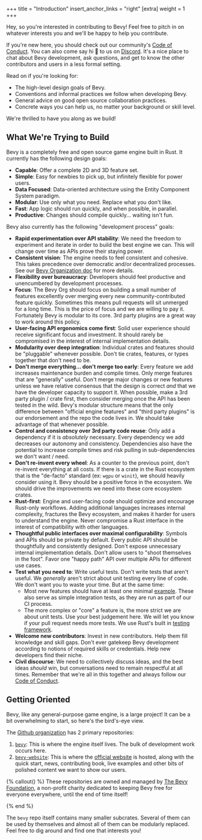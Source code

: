 +++
title = "Introduction"
insert_anchor_links = "right"
[extra]
weight = 1
+++

Hey, so you're interested in contributing to Bevy! Feel free to pitch in on whatever interests you and we'll be happy to help you contribute.

If you're new here, you should check out our community's [Code of Conduct]. You can also come say hi :wave: to us on [Discord]. It's a nice place to chat about Bevy development, ask questions, and get to know the other contributors and users in a less formal setting.

[Code of Conduct]: https://github.com/bevyengine/bevy/blob/main/CODE_OF_CONDUCT.md
[Discord]: https://discord.gg/bevy

Read on if you're looking for:

- The high-level design goals of Bevy.
- Conventions and informal practices we follow when developing Bevy.
- General advice on good open source collaboration practices.
- Concrete ways you can help us, no matter your background or skill level.

We're thrilled to have you along as we build!

## What We're Trying to Build

Bevy is a completely free and open source game engine built in Rust. It currently has the following design goals:

- **Capable**: Offer a complete 2D and 3D feature set.
- **Simple**: Easy for newbies to pick up, but infinitely flexible for power users.
- **Data Focused**: Data-oriented architecture using the Entity Component System paradigm.
- **Modular**: Use only what you need. Replace what you don't like.
- **Fast**: App logic should run quickly, and when possible, in parallel.
- **Productive**: Changes should compile quickly... waiting isn't fun.

Bevy also currently has the following "development process" goals:

- **Rapid experimentation over API stability**: We need the freedom to experiment and iterate in order to build the best engine we can. This will change over time as APIs prove their staying power.
- **Consistent vision**: The engine needs to feel consistent and cohesive. This takes precedence over democratic and/or decentralized processes. See our [Bevy Organization doc] for more details.
- **Flexibility over bureaucracy**: Developers should feel productive and unencumbered by development processes.
- **Focus**: The Bevy Org should focus on building a small number of features excellently over merging every new community-contributed feature quickly. Sometimes this means pull requests will sit unmerged for a long time. This is the price of focus and we are willing to pay it. Fortunately Bevy is modular to its core. 3rd party plugins are a great way to work around this policy.
- **User-facing API ergonomics come first**: Solid user experience should receive significant focus and investment. It should rarely be compromised in the interest of internal implementation details.
- **Modularity over deep integration**: Individual crates and features should be "pluggable" whenever possible. Don't tie crates, features, or types together that don't need to be.
- **Don't merge everything... don't merge too early**: Every feature we add increases maintenance burden and compile times. Only merge features that are "generally" useful. Don't merge major changes or new features unless we have relative consensus that the design is correct *and* that we have the developer capacity to support it. When possible, make a 3rd party plugin / crate first, then consider merging once the API has been tested in the wild. Bevy's modular structure means that the only difference between "official engine features" and "third party plugins" is our endorsement and the repo the code lives in. We should take advantage of that whenever possible.
- **Control and consistency over 3rd party code reuse**: Only add a dependency if it is *absolutely* necessary. Every dependency we add decreases our autonomy and consistency. Dependencies also have the potential to increase compile times and risk pulling in sub-dependencies we don't want / need.
- **Don't re-invent every wheel**: As a counter to the previous point, don't re-invent everything at all costs. If there is a crate in the Rust ecosystem that is the "de-facto" standard (ex: `wgpu` or `winit`), we should heavily consider using it. Bevy should be a positive force in the ecosystem. We should drive the improvements we need into these core ecosystem crates.
- **Rust-first**: Engine and user-facing code should optimize and encourage Rust-only workflows. Adding additional languages increases internal complexity, fractures the Bevy ecosystem, and makes it harder for users to understand the engine. Never compromise a Rust interface in the interest of compatibility with other languages.
- **Thoughtful public interfaces over maximal configurability**: Symbols and APIs should be private by default. Every public API should be thoughtfully and consistently designed. Don't expose unnecessary internal implementation details. Don't allow users to "shoot themselves in the foot". Favor one "happy path" API over multiple APIs for different use cases.
- **Test what you need to**: Write useful tests. Don't write tests that aren't useful. We *generally* aren't strict about unit testing every line of code. We don't want you to waste your time. But at the same time:
    - Most new features should have at least one minimal [example](https://github.com/bevyengine/bevy/tree/main/examples). These also serve as simple integration tests, as they are run as part of our CI process.
    - The more complex or "core" a feature is, the more strict we are about unit tests. Use your best judgement here. We will let you know if your pull request needs more tests. We use Rust's built in [testing framework].
- **Welcome new contributors**: Invest in new contributors. Help them fill knowledge and skill gaps. Don't ever gatekeep Bevy development according to notions of required skills or credentials. Help new developers find their niche.
- **Civil discourse**: We need to collectively discuss ideas, and the best ideas *should* win, but conversations need to remain respectful at all times. Remember that we're all in this together and always follow our [Code of Conduct].

[Bevy Organization doc]: https://github.com/bevyengine/bevy/blob/main/docs/the_bevy_organization.md
[testing framework]: https://doc.rust-lang.org/book/ch11-01-writing-tests.html

## Getting Oriented

Bevy, like any general-purpose game engine, is a large project! It can be a bit overwhelming to start, so here's the bird's-eye view.

The [Github organization] has 2 primary repositories:

[Github organization]: https://github.com/bevyengine

1. [`bevy`]: This is where the engine itself lives. The bulk of development work occurs here.
2. [`bevy-website`]: This is where the [official website] is hosted, along with the quick start, news, contributing book, live examples and other bits of polished content we want to show our users.

[`bevy`]: https://github.com/bevyengine/bevy
[`bevy-website`]: https://github.com/bevyengine/bevy-website
[official website]: https://bevyengine.org

{% callout() %}
These repositories are owned and managed by [The Bevy Foundation], a non-profit charity dedicated to keeping Bevy free for everyone everywhere, until the end of time itself!

[The Bevy Foundation]: https://bevyengine.org/foundation/
{% end %}

The `bevy` repo itself contains many smaller subcrates. Several of them can be used by themselves and almost all of them can be modularly replaced. Feel free to dig around and find one that interests you!
